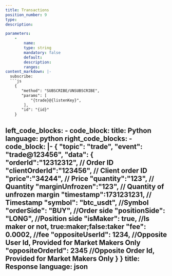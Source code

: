 ```yaml
---
title: Transactions
position_number: 9
type:
description: 

parameters:
    -
        name:
        type: string
        mandatory: false
        default:
        description:
        ranges:
content_markdown: |-
  subscribe:
  ```js
    {
       "method": "SUBSCRIBE/UNSUBSCRIBE",
       "params": [
           "{trade}@{listenKey}",
        ],
       "id": "{id}"
    }
  ```

left_code_blocks:
    -
        code_block:
        title: Python
        language: python
right_code_blocks:
    -
        code_block: |-
            {
                "topic": "trade", 
                "event": "trade@123456", 
                "data": {
                        "orderId":"12312312",       // Order ID
                        "clientOrderId":"123456",   // Client order ID
                        "price":"34244",            // Price
                        "quantity":"123",           // Quantity
                        "marginUnfrozen":"123",     // Quantity of unfrozen margin
                        "timestamp":1731231231,     // Timestamp
                        "symbol": "btc_usdt",       //Symbol
                        "orderSide": "BUY",         //Order side
                        "positionSide": "LONG",     //Position side
                        "isMaker": true,            //Is maker or not, true:maker;false:taker
                        "fee": 0.0002,              //fee
                        "oppositeUserId": 1234,     //Opposite User Id, Provided for Market Makers Only
                        "oppositeOrderId": 2345     //Opposite Order Id, Provided for Market Makers Only
                   }
            }
        title: Response
        language: json
---
```

